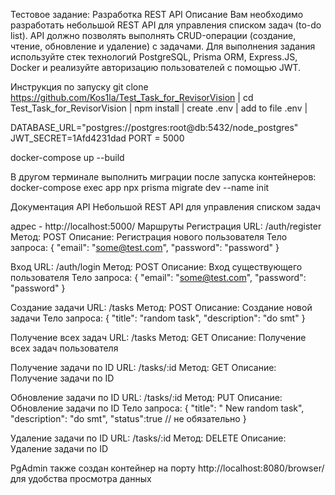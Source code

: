 Тестовое задание: Разработка REST API
Описание
Вам необходимо разработать небольшой REST API для управления списком задач
(to-do list). API должно позволять выполнять CRUD-операции (создание, чтение,
обновление и удаление) с задачами. Для выполнения задания используйте стек
технологий PostgreSQL, Prisma ORM, Express.JS, Docker и реализуйте авторизацию
пользователей с помощью JWT.

Инструкция по запуску 
git clone https://github.com/Kos1la/Test_Task_for_RevisorVision |
cd Test_Task_for_RevisorVision |
npm install | 
create .env |
add to file .env | 

DATABASE_URL="postgres://postgres:root@db:5432/node_postgres"
JWT_SECRET=1Afd4231dad
PORT = 5000

docker-compose up --build 

В другом терминале выполнить миграции после запуска контейнеров: 
docker-compose exec app npx prisma migrate dev --name init

Документация API 
Небольшой REST API для управления списком задач

адрес - http://localhost:5000/
Маршруты 
Регистрация
URL: /auth/register 
Метод: POST
Описание: Регистрация нового пользователя
Тело запроса:
{
  "email": "some@test.com",
  "password": "password"
}

Вход
URL: /auth/login
Метод: POST
Описание: Вход существующего пользователя
Тело запроса:
{
  "email": "some@test.com",
  "password": "password"
}

Создание задачи
URL: /tasks
Метод: POST
Описание: Создание новой задачи
Тело запроса:
{
  "title": "random task",
  "description": "do smt"
}

Получение всех задач
URL: /tasks
Метод: GET
Описание: Получение всех задач пользователя

Получение задачи по ID
URL: /tasks/:id
Метод: GET
Описание: Получение задачи по ID

Обновление задачи по ID
URL: /tasks/:id
Метод: PUT
Описание: Обновление задачи по ID
Тело запроса:
{
  "title": " New random task",
  "description": "do smt",
  "status":true           // не обязательно
}

Удаление задачи по ID
URL: /tasks/:id
Метод: DELETE
Описание: Удаление задачи по ID


PgAdmin также создан контейнер на порту http://localhost:8080/browser/ для удобства просмотра данных

